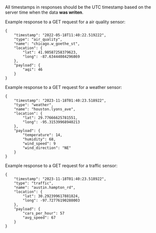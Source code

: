 All timestamps in responses should be the UTC timestamp based on the server time when the data **was writen**.

Example response to a GET request for a air quality sensor:
```
{
    "timestamp": "2022-05-18T11:40:22.519222",
    "type": "air_quality",
    "name": "chicago.w_goethe_st",
    "location": {
        "lat": 41.90587258379623,
        "long": -87.63444084296869
    },
    "payload": {
        "aqi": 46
    }
}
```

Example response to a GET request for a weather sensor:
```
{
    "timestamp": "2023-11-18T01:40:23.518922",
    "type": "weather",
    "name": "houston.lyons_ave",
    "location": {
        "lat": 29.77666625781551,
        "long": -95.31539968940213
    },
    "payload": {
        "temperature": 14,
        "humidity": 68,
        "wind_speed": 9
        "wind_direction": "NE"
    }
}
```

Example response to a GET request for a traffic sensor:
```
{
    "timestamp": "2023-11-18T01:40:23.518922",
    "type": "traffic",
    "name": "austin.hampton_rd",
    "location": {
        "lat": 30.292399617881824,
        "long": -97.72776190288003
    },
    "payload": {
        "cars_per_hour": 57
        "avg_speed": 67
    }
}
```
